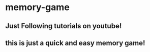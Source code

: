 # memory-game

## Just Following tutorials on youtube! 

## this is just a quick and easy memory game!
